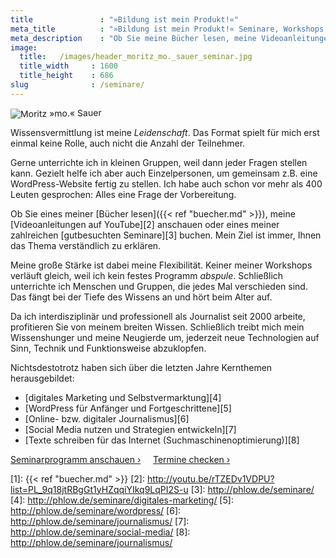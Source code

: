 ```yaml
---
title               : "»Bildung ist mein Produkt!«"
meta_title          : "»Bildung ist mein Produkt!« Seminare, Workshops und Vorträge von Moritz »mo.« Sauer"
meta_description    : "Ob Sie meine Bücher lesen, meine Videoanleitungen anschauen oder meine Seminare buchen. Mein Ziel ist immer, Ihnen das Thema verständlich zu erklären."
image:
  title:   /images/header_moritz_mo._sauer_seminar.jpg
  title_width     : 1600
  title_height    : 686
slug              : /seminare/
---
```

<img style="transform: rotate(-1deg);" src="/img/seminare.jpg" alt="Moritz »mo.« Sauer">

Wissensvermittlung ist meine _Leidenschaft_. Das Format spielt für mich erst einmal keine Rolle, auch nicht die Anzahl der Teilnehmer.

Gerne unterrichte ich in kleinen Gruppen, weil dann jeder Fragen stellen kann. Gezielt helfe ich aber auch Einzelpersonen, um gemeinsam z.B. eine WordPress-Website fertig zu stellen. Ich habe auch schon vor mehr als 400 Leuten gesprochen: Alles eine Frage der Vorbereitung.

Ob Sie eines meiner [Bücher lesen]({{< ref "buecher.md" >}}), meine [Videoanleitungen auf YouTube][2] anschauen oder eines meiner zahlreichen [gutbesuchten Seminare][3] buchen. Mein Ziel ist immer, Ihnen das Thema verständlich zu erklären.

Meine große Stärke ist dabei meine Flexibilität. Keiner meiner Workshops verläuft gleich, weil ich kein festes Programm *abspule*. Schließlich unterrichte ich Menschen und Gruppen, die jedes Mal verschieden sind. Das fängt bei der Tiefe des Wissens an und hört beim Alter auf.

Da ich interdisziplinär und professionell als Journalist seit 2000 arbeite, profitieren Sie von meinem breiten Wissen. Schließlich treibt mich mein Wissenshunger und meine Neugierde um, jederzeit neue Technologien auf Sinn, Technik und Funktionsweise abzuklopfen.

Nichtsdestotrotz haben sich über die letzten Jahre Kernthemen herausgebildet:

- [digitales Marketing und Selbstvermarktung][4]
- [WordPress für Anfänger und Fortgeschrittene][5]
- [Online- bzw. digitaler Journalismus][6]
- [Social Media nutzen und Strategien entwickeln][7]
- [Texte schreiben für das Internet (Suchmaschinenoptimierung)][8]

<a href="http://phlow.de/seminare/programm/" class="button radius large info">Seminarprogramm anschauen ›</a>&nbsp;&nbsp;&nbsp;&nbsp;&nbsp;<a href="http://phlow.de/seminare/termine/" class="button radius large info">Termine checken ›</a>


 [1]: {{< ref "buecher.md" >}}
 [2]: http://youtu.be/rTZEDv1VDPU?list=PL_9q18jtRBgGt1yHZqqiYIkq9LqPI2S-u
 [3]: http://phlow.de/seminare/
 [4]: http://phlow.de/seminare/digitales-marketing/
 [5]: http://phlow.de/seminare/wordpress/
 [6]: http://phlow.de/seminare/journalismus/
 [7]: http://phlow.de/seminare/social-media/
 [8]: http://phlow.de/seminare/journalismus/
